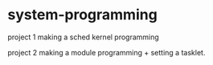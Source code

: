 # system-programming

project 1 making a sched kernel programming

project 2 making a module programming + setting a tasklet.
